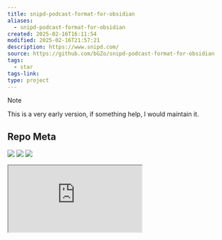 ```yaml
---
title: snipd-podcast-format-for-obsidian
aliases:
  - snipd-podcast-format-for-obsidian
created: 2025-02-16T16:11:54
modified: 2025-02-16T21:57:21
description: https://www.snipd.com/
source: https://github.com/bGZo/snipd-podcast-format-for-obsidian
tags:
  - star
tags-link: 
type: project
---
```


> [!NOTE]
> This is a very early version, if something help, I would maintain it.

## Repo Meta

![](https://img.shields.io/github/stars/bGZo/snipd-podcast-format-for-obsidian?style=for-the-badge&label=stars) ![](https://img.shields.io/github/repo-size/bGZo/snipd-podcast-format-for-obsidian?style=for-the-badge&label=size) ![](https://img.shields.io/github/created-at/bGZo/snipd-podcast-format-for-obsidian?style=for-the-badge&label=since)

<iframe src="https://www.youtube.com/embed/bB-VWtidB5E" allow="accelerometer; autoplay; clipboard-write; encrypted-media; gyroscope; picture-in-picture; web-share" referrerpolicy="strict-origin-when-cross-origin" allowfullscreen/><center>via: <a href='https://www.youtube.com/watch?v=bB-VWtidB5E' target='_blank' class='external-link'>https://www.youtube.com/watch?v=bB-VWtidB5E</a></center>

## Why

Snipd export all snips to a singal file by default. And they cannot be queried by obsidian. That's okey when you just only have severals snips. But after two years usage, I have more than 3,000 snips on platform.

Export 3000 snips, format it manually, then delete them one by one?

Okey, sounds like a hell.

My solution is, using this script to separate them to them files, then you could copy them to obsidian.

So how the data on Snipd deal with? I choose to delete account, even though the origin data is still on server, cause Snipd only support export all snips one time. The design is weird so I have no idea what to do.

Is there any free alternatives? I wondered.

Anyway, this workflow works for me, and I really wish Snipd could consider the Obsidian use case.

That's would be awesome.

At least not now : (

## Quick Start

```shell
git clone git@github.com:bGZo/snipd-podcast-format-for-obsidian.git
cd snipd-podcast-format-for-obsidian

# install pipx
sudo apt install pipx

# install poetry
pipx install poetry

# install dependency
poetry install 

# run
poetry run snipd snipd-export.md -o /path/you/want/export
```
